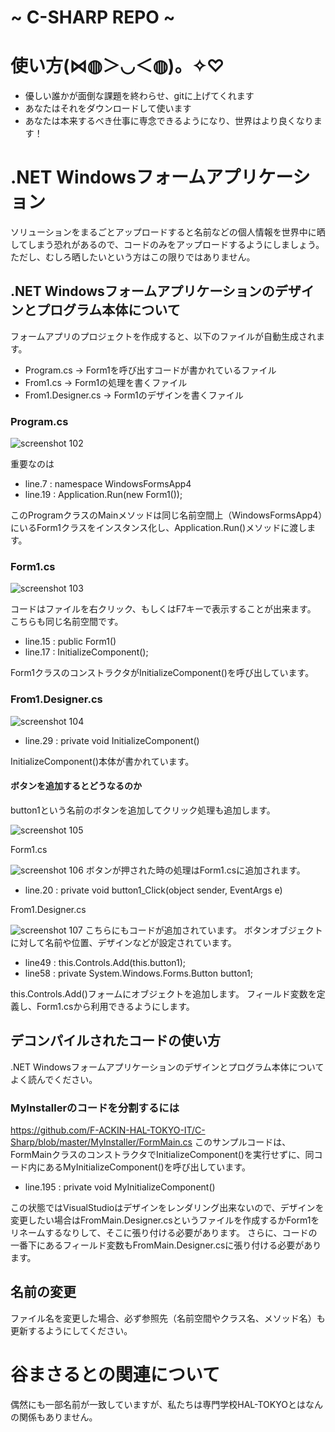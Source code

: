 # ~ C-SHARP REPO ~
#
# 使い方(⋈◍＞◡＜◍)。✧♡
- 優しい誰かが面倒な課題を終わらせ、gitに上げてくれます
- あなたはそれをダウンロードして使います
- あなたは本来するべき仕事に専念できるようになり、世界はより良くなります！

# .NET Windowsフォームアプリケーション
ソリューションをまるごとアップロードすると名前などの個人情報を世界中に晒してしまう恐れがあるので、コードのみをアップロードするようにしましょう。ただし、むしろ晒したいという方はこの限りではありません。

## .NET Windowsフォームアプリケーションのデザインとプログラム本体について
フォームアプリのプロジェクトを作成すると、以下のファイルが自動生成されます。
- Program.cs         → Form1を呼び出すコードが書かれているファイル
- From1.cs           → Form1の処理を書くファイル
- From1.Designer.cs  → Form1のデザインを書くファイル

### Program.cs
![screenshot 102](https://user-images.githubusercontent.com/45355489/49055388-bc8a3800-f23a-11e8-8b0d-3e91f9817175.png)

重要なのは
- line.7     : namespace WindowsFormsApp4
- line.19    : Application.Run(new Form1());

このProgramクラスのMainメソッドは同じ名前空間上（WindowsFormsApp4）にいるForm1クラスをインスタンス化し、Application.Run()メソッドに渡します。

### Form1.cs
![screenshot 103](https://user-images.githubusercontent.com/45355489/49055576-6d90d280-f23b-11e8-8c23-75e4251be3b9.png)

コードはファイルを右クリック、もしくはF7キーで表示することが出来ます。
こちらも同じ名前空間です。
- line.15    : public Form1()
- line.17    : InitializeComponent();

Form1クラスのコンストラクタがInitializeComponent()を呼び出しています。

### From1.Designer.cs
![screenshot 104](https://user-images.githubusercontent.com/45355489/49055818-5ef6eb00-f23c-11e8-9fd5-9da7c8a84c78.png)

- line.29    : private void InitializeComponent()

InitializeComponent()本体が書かれています。

#### ボタンを追加するとどうなるのか
button1という名前のボタンを追加してクリック処理も追加します。

![screenshot 105](https://user-images.githubusercontent.com/45355489/49055957-eb091280-f23c-11e8-9bc1-06f908b752b0.png)

Form1.cs

![screenshot 106](https://user-images.githubusercontent.com/45355489/49056026-2b689080-f23d-11e8-8476-516ef874d5a4.png)
ボタンが押された時の処理はForm1.csに追加されます。
- line.20    : private void button1_Click(object sender, EventArgs e)

From1.Designer.cs

![screenshot 107](https://user-images.githubusercontent.com/45355489/49056141-b9447b80-f23d-11e8-9c69-841d14fa5328.png)
こちらにもコードが追加されています。
ボタンオブジェクトに対して名前や位置、デザインなどが設定されています。
- line49     : this.Controls.Add(this.button1);
- line58     : private System.Windows.Forms.Button button1;

this.Controls.Add()フォームにオブジェクトを追加します。
フィールド変数を定義し、Form1.csから利用できるようにします。


## デコンパイルされたコードの使い方
.NET Windowsフォームアプリケーションのデザインとプログラム本体についてよく読んでください。
### MyInstallerのコードを分割するには
https://github.com/F-ACKIN-HAL-TOKYO-IT/C-Sharp/blob/master/MyInstaller/FormMain.cs
このサンプルコードは、FormMainクラスのコンストラクタでInitializeComponent()を実行せずに、同コード内にあるMyInitializeComponent()を呼び出しています。
- line.195   : private void MyInitializeComponent()

この状態ではVisualStudioはデザインをレンダリング出来ないので、デザインを変更したい場合はFromMain.Designer.csというファイルを作成するかForm1をリネームするなりして、そこに張り付ける必要があります。
さらに、コードの一番下にあるフィールド変数もFromMain.Designer.csに張り付ける必要があります。
## 名前の変更
ファイル名を変更した場合、必ず参照先（名前空間やクラス名、メソッド名）も更新するようにしてください。

# 谷まさるとの関連について
偶然にも一部名前が一致していますが、私たちは専門学校HAL-TOKYOとはなんの関係もありません。